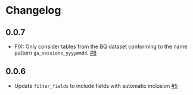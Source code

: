 # Changelog

## 0.0.7
  * FIX: Only consider tables from the BQ dataset conforming to the name pattern `ga_sessions_yyyymmdd`. [#6](https://github.com/stitchdata/tap-ga360/pull/6)

## 0.0.6
  * Update `filter_fields` to include fields with automatic inclusion [#5](https://github.com/stitchdata/tap-ga360/pull/5)
